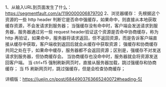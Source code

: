 1、从输入URL到页面发生了什么：https://segmentfault.com/a/1190000006879700
2、浏览器缓存： 先根据这个资源的一些 http header 判断它是否命中强缓存，如果命中，则直接从本地获取缓存资源，不会发请求到服务器；
当强缓存没有命中时，客户端会发送请求到服务器，服务器通过另一些 request header验证这个资源是否命中协商缓存，称为 http 再验证，如果命中，服务器将请求返回，但不返回资源，而是告诉客户端直接从缓存中获取，客户端收到返回后就会从缓存中获取资源；
强缓存和协商缓存共同之处在于，如果命中缓存，服务器都不会返回资源；区别是，强缓存不对发送请求到服务器，但协商缓存会。
当协商缓存也没命中时，服务器就会将资源发送回客户端。
当 ctrl+f5 强制刷新网页时，直接从服务器加载，跳过强缓存和协商缓存；
当 f5 刷新网页时，跳过强缓存，但是会检查协商缓存；

详细版：https://juejin.cn/post/6844903763665240072#heading-5[
    